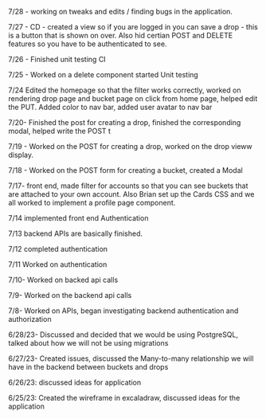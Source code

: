 7/28 - working on tweaks and edits / finding bugs in the application. 


7/27 - CD - created a view so if you are logged in you can save a drop - this is a button that is shown on over. Also hid certian POST and DELETE features so you have to be authenticated to see. 

7/26 - Finished unit testing 
CI 


7/25 - Worked on a delete component 
started Unit testing 

7/24 Edited the homepage so that the filter works correctly, worked on rendering drop page and bucket page on click from home page, helped edit the PUT. Added color to nav bar, added user avatar to nav bar 

7/20- Finished the post for creating a drop, finished the corresponding modal, helped write the POST t

7/19 - Worked on the POST for creating a drop, worked on the drop vieww display. 

7/18 - Worked on the POST form for creating a bucket, created a Modal

7/17- front end, made filter for accounts so that you can see buckets that are attached to your own account. Also Brian set up the Cards CSS and we all worked to implement a profile page component. 

7/14 implemented front end Authentication 

7/13 backend APIs are basically finished. 

7/12 completed authentication

7/11 Worked on authentication

7/10- Worked on backed api calls

7/9- Worked on the backend api calls

7/8- Worked on APIs, began investigating backend authentication and authorization

6/28/23- Discussed and decided that we would be using PostgreSQL, talked about how we will not be using migrations 

6/27/23- Created issues, discussed the Many-to-many relationship we will have in the backend between buckets and drops 

6/26/23: discussed ideas for application 

6/25/23: Created the wireframe in excaladraw, discussed ideas for the application 